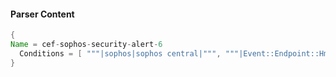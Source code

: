 #### Parser Content
```Java
{
Name = cef-sophos-security-alert-6
  Conditions = [ """|sophos|sophos central|""", """|Event::Endpoint::HmpaBehaviourPrevented|""" ]
}
```